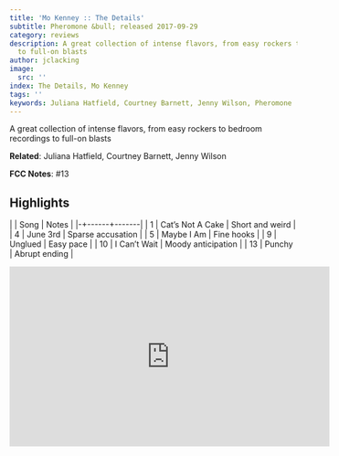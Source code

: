 ```yaml
---
title: 'Mo Kenney :: The Details'
subtitle: Pheromone &bull; released 2017-09-29
category: reviews
description: A great collection of intense flavors, from easy rockers to bedroom recordings
  to full-on blasts
author: jclacking
image:
  src: ''
index: The Details, Mo Kenney
tags: ''
keywords: Juliana Hatfield, Courtney Barnett, Jenny Wilson, Pheromone
---
```

A great collection of intense flavors, from easy rockers to bedroom recordings to full-on blasts<!--more-->

**Related**: Juliana Hatfield, Courtney Barnett, Jenny Wilson

**FCC Notes**: #13

## Highlights

| | Song | Notes |
|-+------+-------|
| 1 | Cat’s Not A Cake | Short and weird |
| 4 | June 3rd | Sparse accusation |
| 5 | Maybe I Am | Fine hooks |
| 9 | Unglued | Easy pace |
| 10 | I Can’t Wait | Moody anticipation |
| 13 | Punchy | Abrupt ending |

<div class="tlo-detail-video"><iframe width="560" height="315" src="https://www.youtube.com/embed/MkynEQz-H74" frameborder="0" allow="autoplay; encrypted-media" allowfullscreen></iframe></div>


